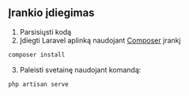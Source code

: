 ## Įrankio įdiegimas

1. Parsisiųsti kodą
2. Įdiegti Laravel aplinką naudojant [Composer](https://getcomposer.org) įrankį 
  ```sh
  composer install
  ```
3. Paleisti svetainę naudojant komandą:
  ```sh
  php artisan serve
  ```
